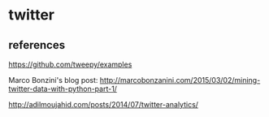 # twitter
## references
https://github.com/tweepy/examples

Marco Bonzini's blog post: http://marcobonzanini.com/2015/03/02/mining-twitter-data-with-python-part-1/

http://adilmoujahid.com/posts/2014/07/twitter-analytics/
